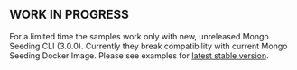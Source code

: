 ## WORK IN PROGRESS
For a limited time the samples work only with new, unreleased Mongo Seeding CLI (3.0.0). Currently they break compatibility with current Mongo Seeding Docker Image. Please see examples for [latest stable version](https://github.com/pkosiec/mongo-seeding/tree/v2.2.0/samples).